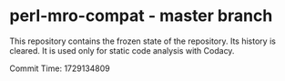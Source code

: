 # perl-mro-compat - master branch

This repository contains the frozen state of the repository.
Its history is cleared. It is used only for static code
analysis with Codacy.

Commit Time: 1729134809